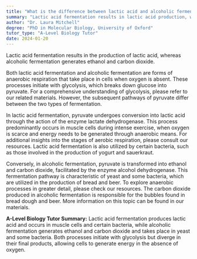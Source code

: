 ```yaml
---
title: "What is the difference between lactic acid and alcoholic fermentation?"
summary: "Lactic acid fermentation results in lactic acid production, whereas alcoholic fermentation generates ethanol and carbon dioxide."
author: "Dr. Laura Mitchell"
degree: "PhD in Molecular Biology, University of Oxford"
tutor_type: "A-Level Biology Tutor"
date: 2024-01-20
---
```


Lactic acid fermentation results in the production of lactic acid, whereas alcoholic fermentation generates ethanol and carbon dioxide.

Both lactic acid fermentation and alcoholic fermentation are forms of anaerobic respiration that take place in cells when oxygen is absent. These processes initiate with glycolysis, which breaks down glucose into pyruvate. For a comprehensive understanding of glycolysis, please refer to our related materials. However, the subsequent pathways of pyruvate differ between the two types of fermentation.

In lactic acid fermentation, pyruvate undergoes conversion into lactic acid through the action of the enzyme lactate dehydrogenase. This process predominantly occurs in muscle cells during intense exercise, when oxygen is scarce and energy needs to be generated through anaerobic means. For additional insights into the stages of aerobic respiration, please consult our resources. Lactic acid fermentation is also utilized by certain bacteria, such as those involved in the production of yogurt and sauerkraut.

Conversely, in alcoholic fermentation, pyruvate is transformed into ethanol and carbon dioxide, facilitated by the enzyme alcohol dehydrogenase. This fermentation pathway is characteristic of yeast and some bacteria, which are utilized in the production of bread and beer. To explore anaerobic processes in greater detail, please check our resources. The carbon dioxide produced in alcoholic fermentation is responsible for the bubbles found in bread dough and beer. More information on this topic can be found in our materials.

**A-Level Biology Tutor Summary:** 
Lactic acid fermentation produces lactic acid and occurs in muscle cells and certain bacteria, while alcoholic fermentation generates ethanol and carbon dioxide and takes place in yeast and some bacteria. Both processes initiate with glycolysis but diverge in their final products, allowing cells to generate energy in the absence of oxygen.
    